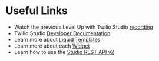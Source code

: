 # Useful Links

* Watch the previous Level Up with Twilio Studio [recording](https://ahoy.twilio.com/devgen_webinar_levelup_twilio_studio_NAMER-1)
* Twilio Studio [Developer Documentation](https://www.twilio.com/docs/studio)
* Learn more about [Liquid Templates](https://www.twilio.com/docs/studio/user-guide/liquid-template-language)
* Learn more about each [Widget](https://www.twilio.com/docs/studio/widget-library)
* Learn how to use the [Studio REST API v2](https://www.twilio.com/docs/studio/rest-api/v2)
